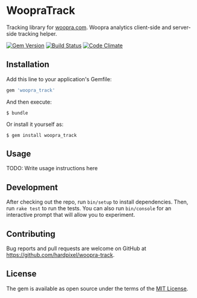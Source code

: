 # WoopraTrack

Tracking library for [woopra.com](https://www.woopra.com). Woopra analytics client-side and server-side tracking helper.

[![Gem Version](https://badge.fury.io/rb/woopra_track.svg)](https://badge.fury.io/rb/woopra_track)
[![Build Status](https://travis-ci.org/hardpixel/woopra-track.svg?branch=master)](https://travis-ci.org/hardpixel/woopra-track)
[![Code Climate](https://codeclimate.com/github/hardpixel/woopra-track/badges/gpa.png)](https://codeclimate.com/github/hardpixel/woopra-track)

## Installation

Add this line to your application's Gemfile:

```ruby
gem 'woopra_track'
```

And then execute:

    $ bundle

Or install it yourself as:

    $ gem install woopra_track

## Usage

TODO: Write usage instructions here

## Development

After checking out the repo, run `bin/setup` to install dependencies. Then, run `rake test` to run the tests. You can also run `bin/console` for an interactive prompt that will allow you to experiment.

## Contributing

Bug reports and pull requests are welcome on GitHub at https://github.com/hardpixel/woopra-track.

## License

The gem is available as open source under the terms of the [MIT License](http://opensource.org/licenses/MIT).
